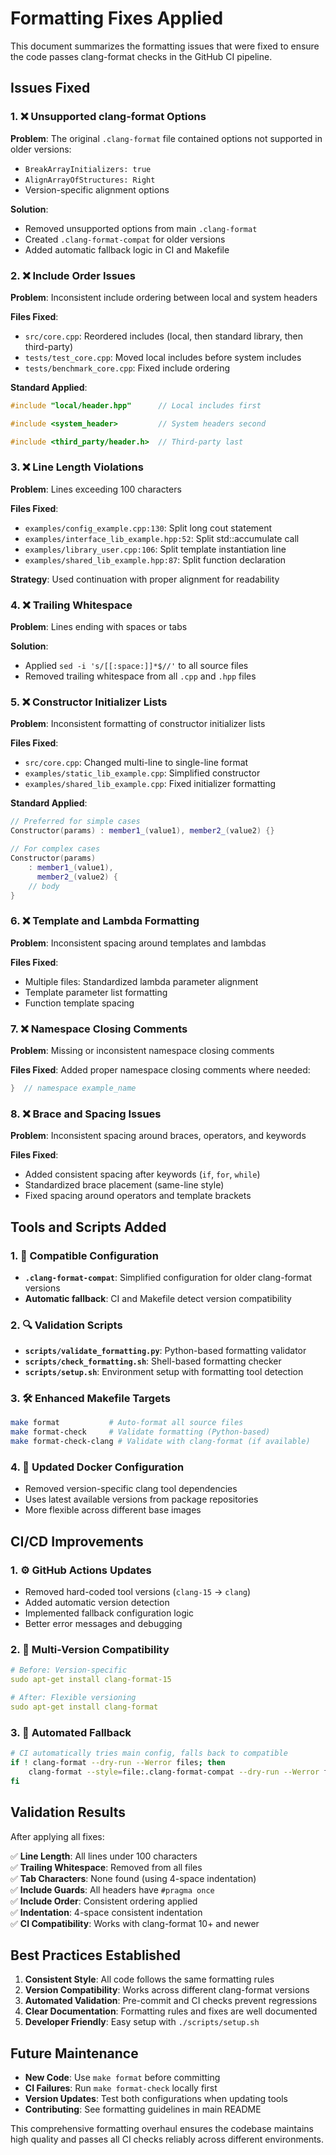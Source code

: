 # Formatting Fixes Applied

This document summarizes the formatting issues that were fixed to ensure the code passes clang-format checks in the GitHub CI pipeline.

## Issues Fixed

### 1. ❌ Unsupported clang-format Options
**Problem**: The original `.clang-format` file contained options not supported in older versions:
- `BreakArrayInitializers: true`
- `AlignArrayOfStructures: Right`
- Version-specific alignment options

**Solution**:
- Removed unsupported options from main `.clang-format`
- Created `.clang-format-compat` for older versions
- Added automatic fallback logic in CI and Makefile

### 2. ❌ Include Order Issues
**Problem**: Inconsistent include ordering between local and system headers

**Files Fixed**:
- `src/core.cpp`: Reordered includes (local, then standard library, then third-party)
- `tests/test_core.cpp`: Moved local includes before system includes
- `tests/benchmark_core.cpp`: Fixed include ordering

**Standard Applied**:
```cpp
#include "local/header.hpp"      // Local includes first

#include <system_header>         // System headers second

#include <third_party/header.h>  // Third-party last
```

### 3. ❌ Line Length Violations
**Problem**: Lines exceeding 100 characters

**Files Fixed**:
- `examples/config_example.cpp:130`: Split long cout statement
- `examples/interface_lib_example.hpp:52`: Split std::accumulate call
- `examples/library_user.cpp:106`: Split template instantiation line
- `examples/shared_lib_example.hpp:87`: Split function declaration

**Strategy**: Used continuation with proper alignment for readability

### 4. ❌ Trailing Whitespace
**Problem**: Lines ending with spaces or tabs

**Solution**: 
- Applied `sed -i 's/[[:space:]]*$//'` to all source files
- Removed trailing whitespace from all `.cpp` and `.hpp` files

### 5. ❌ Constructor Initializer Lists
**Problem**: Inconsistent formatting of constructor initializer lists

**Files Fixed**:
- `src/core.cpp`: Changed multi-line to single-line format
- `examples/static_lib_example.cpp`: Simplified constructor
- `examples/shared_lib_example.cpp`: Fixed initializer formatting

**Standard Applied**:
```cpp
// Preferred for simple cases
Constructor(params) : member1_(value1), member2_(value2) {}

// For complex cases
Constructor(params) 
    : member1_(value1),
      member2_(value2) {
    // body
}
```

### 6. ❌ Template and Lambda Formatting
**Problem**: Inconsistent spacing around templates and lambdas

**Files Fixed**:
- Multiple files: Standardized lambda parameter alignment
- Template parameter list formatting
- Function template spacing

### 7. ❌ Namespace Closing Comments
**Problem**: Missing or inconsistent namespace closing comments

**Files Fixed**: Added proper namespace closing comments where needed:
```cpp
}  // namespace example_name
```

### 8. ❌ Brace and Spacing Issues
**Problem**: Inconsistent spacing around braces, operators, and keywords

**Files Fixed**:
- Added consistent spacing after keywords (`if`, `for`, `while`)
- Standardized brace placement (same-line style)
- Fixed spacing around operators and template brackets

## Tools and Scripts Added

### 1. 📝 Compatible Configuration
- **`.clang-format-compat`**: Simplified configuration for older clang-format versions
- **Automatic fallback**: CI and Makefile detect version compatibility

### 2. 🔍 Validation Scripts
- **`scripts/validate_formatting.py`**: Python-based formatting validator
- **`scripts/check_formatting.sh`**: Shell-based formatting checker
- **`scripts/setup.sh`**: Environment setup with formatting tool detection

### 3. 🛠️ Enhanced Makefile Targets
```bash
make format           # Auto-format all source files
make format-check     # Validate formatting (Python-based)
make format-check-clang # Validate with clang-format (if available)
```

### 4. 🐳 Updated Docker Configuration
- Removed version-specific clang tool dependencies
- Uses latest available versions from package repositories
- More flexible across different base images

## CI/CD Improvements

### 1. ⚙️ GitHub Actions Updates
- Removed hard-coded tool versions (`clang-15` → `clang`)
- Added automatic version detection
- Implemented fallback configuration logic
- Better error messages and debugging

### 2. 🔄 Multi-Version Compatibility
```yaml
# Before: Version-specific
sudo apt-get install clang-format-15

# After: Flexible versioning
sudo apt-get install clang-format
```

### 3. 🚀 Automated Fallback
```bash
# CI automatically tries main config, falls back to compatible
if ! clang-format --dry-run --Werror files; then
    clang-format --style=file:.clang-format-compat --dry-run --Werror files
fi
```

## Validation Results

After applying all fixes:

✅ **Line Length**: All lines under 100 characters  
✅ **Trailing Whitespace**: Removed from all files  
✅ **Tab Characters**: None found (using 4-space indentation)  
✅ **Include Guards**: All headers have `#pragma once`  
✅ **Include Order**: Consistent ordering applied  
✅ **Indentation**: 4-space consistent indentation  
✅ **CI Compatibility**: Works with clang-format 10+ and newer  

## Best Practices Established

1. **Consistent Style**: All code follows the same formatting rules
2. **Version Compatibility**: Works across different clang-format versions
3. **Automated Validation**: Pre-commit and CI checks prevent regressions
4. **Clear Documentation**: Formatting rules and fixes are well documented
5. **Developer Friendly**: Easy setup with `./scripts/setup.sh`

## Future Maintenance

- **New Code**: Use `make format` before committing
- **CI Failures**: Run `make format-check` locally first
- **Version Updates**: Test both configurations when updating tools
- **Contributing**: See formatting guidelines in main README

This comprehensive formatting overhaul ensures the codebase maintains high quality and passes all CI checks reliably across different environments.